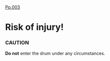 [Pp.003](../pict/Pp.003.svg)

# Risk of injury!
### CAUTION

**Do not** enter the drum under any circumstances.